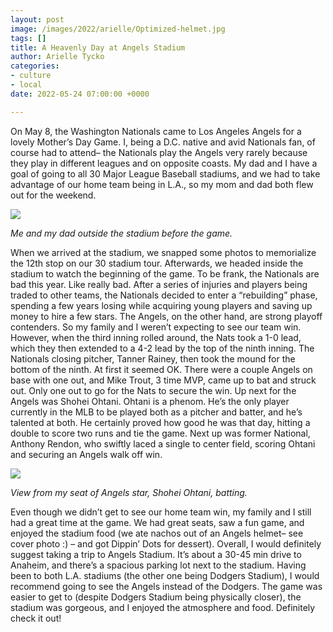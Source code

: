 ```yaml
---
layout: post
image: /images/2022/arielle/Optimized-helmet.jpg
tags: []
title: A Heavenly Day at Angels Stadium
author: Arielle Tycko
categories:
- culture
- local
date: 2022-05-24 07:00:00 +0000

---
```

On May 8, the Washington Nationals came to Los Angeles Angels for a lovely Mother’s Day Game. I, being a D.C. native and avid Nationals fan, of course had to attend– the Nationals play the Angels very rarely because they play in different leagues and on opposite coasts. My dad and I have a goal of going to all 30 Major League Baseball stadiums, and we had to take advantage of our home team being in L.A., so my mom and dad both flew out for the weekend.

![](/images/2022/arielle/Optimized-6F89DF95-A7C4-4D1B-9556-45E3DE4EAE3C.jpeg)

_Me and my dad outside the stadium before the game._

When we arrived at the stadium, we snapped some photos to memorialize the 12th stop on our 30 stadium tour. Afterwards, we headed inside the stadium to watch the beginning of the game. To be frank, the Nationals are bad this year. Like really bad. After a series of injuries and players being traded to other teams, the Nationals decided to enter a “rebuilding” phase, spending a few years losing while acquiring young players and saving up money to hire a few stars. The Angels, on the other hand, are strong playoff contenders. So my family and I weren’t expecting to see our team win. However, when the third inning rolled around, the Nats took a 1-0 lead, which they then extended to a 4-2 lead by the top of the ninth inning. The Nationals closing pitcher, Tanner Rainey, then took the mound for the bottom of the ninth. At first it seemed OK. There were a couple Angels on base with one out, and Mike Trout, 3 time MVP, came up to bat and struck out. Only one out to go for the Nats to secure the win. Up next for the Angels was Shohei Ohtani. Ohtani is a phenom. He’s the only player currently in the MLB to be played both as a pitcher and batter, and he’s talented at both. He certainly proved how good he was that day, hitting a double to score two runs and tie the game. Next up was former National, Anthony Rendon, who swiftly laced a single to center field, scoring Ohtani and securing an Angels walk off win.

![](/images/2022/arielle/Optimized-IMG_7751.jpeg)

_View from my seat of Angels star, Shohei Ohtani, batting._

Even though we didn’t get to see our home team win, my family and I still had a great time at the game. We had great seats, saw a fun game, and enjoyed the stadium food (we ate nachos out of an Angels helmet– see cover photo :) – and got Dippin’ Dots for dessert). Overall, I would definitely suggest taking a trip to Angels Stadium. It’s about a 30-45 min drive to Anaheim, and there’s a spacious parking lot next to the stadium. Having been to both L.A. stadiums (the other one being Dodgers Stadium), I would recommend going to see the Angels instead of the Dodgers. The game was easier to get to (despite Dodgers Stadium being physically closer), the stadium was gorgeous, and I enjoyed the atmosphere and food. Definitely check it out!